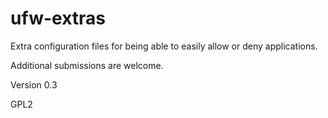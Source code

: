 ufw-extras
==========

Extra configuration files for being able to easily allow or deny applications.

Additional submissions are welcome.

Version 0.3

GPL2
